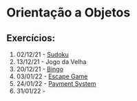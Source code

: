 #  Orientação a Objetos

## Exercícios:
  1. 02/12/21 - [Sudoku](https://github.com/GFrasson/object-oriented-exercises/tree/main/sudoku)
  2. 13/12/21 - Jogo da Velha
  3. 20/12/21 - [Bingo](https://github.com/GFrasson/object-oriented-exercises/tree/main/bingo)
  4. 03/01/22 - [Escape Game](https://github.com/GFrasson/object-oriented-exercises/tree/main/escape)
  5. 24/01/22 - [Payment System](https://github.com/GFrasson/object-oriented-exercises/tree/main/payment)
  6. 31/01/22 - 
